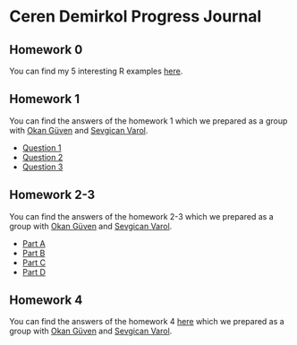 # Ceren Demirkol Progress Journal
## Homework 0 
You can find my 5 interesting R examples [here](files/example_homework_0.html).

## Homework 1 
You can find the answers of the homework 1 which we prepared as a group with [Okan Güven](https://etm-58d.github.io/spring20-guven80/) and [Sevgican Varol](https://etm-58d.github.io/spring20-sevgicanvrl).

* [Question 1](files/hw1_q1.html)
* [Question 2](files/Homework1-Question2.html)
* [Question 3](files/hw1_q3.html)

## Homework 2-3
You can find the answers of the homework 2-3 which we prepared as a group with [Okan Güven](https://etm-58d.github.io/spring20-guven80/) and [Sevgican Varol](https://etm-58d.github.io/spring20-sevgicanvrl).

* [Part A](files/HW23/HW_2-3_Part_a.html)
* [Part B](files/HW23/HW_2-3_Part_b.html)
* [Part C](files/HW23/HW_2-3_Part_c.html)
* [Part D](files/HW23/HW_2-3_Part_d.html)

## Homework 4 
You can find the answers of the homework 4 [here](files/HW4/HW_4.html) which we prepared as a group with [Okan Güven](https://etm-58d.github.io/spring20-guven80/) and [Sevgican Varol](https://etm-58d.github.io/spring20-sevgicanvrl).



